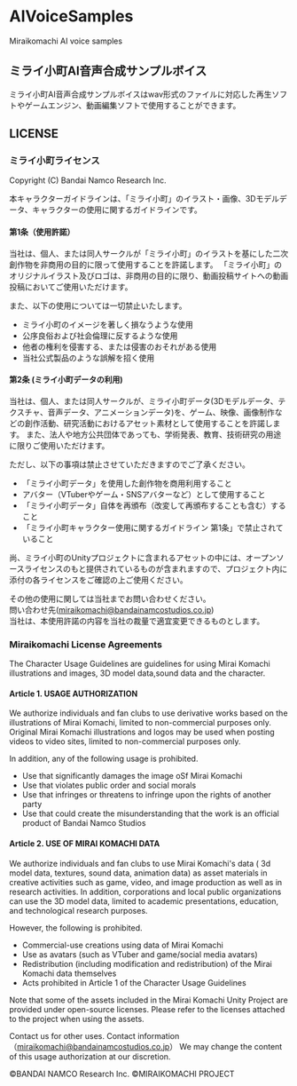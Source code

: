 # AIVoiceSamples
Miraikomachi AI voice samples

## ミライ小町AI音声合成サンプルボイス

ミライ小町AI音声合成サンプルボイスはwav形式のファイルに対応した再生ソフトやゲームエンジン、動画編集ソフトで使用することができます。

## LICENSE

### ミライ小町ライセンス

Copyright (C) Bandai Namco Research Inc.

本キャラクターガイドラインは、「ミライ小町」のイラスト・画像、3Dモデルデータ、キャラクターの使用に関するガイドラインです。

#### 第1条（使用許諾）

当社は、個人、または同人サークルが「ミライ小町」のイラストを基にした二次創作物を非商用の目的に限って使用することを許諾します。
「ミライ小町」のオリジナルイラスト及びロゴは、非商用の目的に限り、動画投稿サイトへの動画投稿においてご使用いただけます。

また、以下の使用については一切禁止いたします。
* ミライ小町のイメージを著しく損なうような使用
* 公序良俗および社会倫理に反するような使用
* 他者の権利を侵害する、または侵害のおそれがある使用
* 当社公式製品のような誤解を招く使用

#### 第2条 (ミライ小町データの利用)

当社は、個人、または同人サークルが、ミライ小町データ(3Dモデルデータ、テクスチャ、音声データ、アニメーションデータ)を、ゲーム、映像、画像制作などの創作活動、研究活動におけるアセット素材として使用することを許諾します。
また、法人や地方公共団体であっても、学術発表、教育、技術研究の用途に限りご使用いただけます。

ただし、以下の事項は禁止させていただきますのでご了承ください。
* 「ミライ小町データ」を使用した創作物を商用利用すること
* アバター（VTuberやゲーム・SNSアバターなど）として使用すること
* 「ミライ小町データ」自体を再頒布（改変して再頒布することも含む）すること
* 「ミライ小町キャラクター使用に関するガイドライン 第1条」で禁止されていること

尚、ミライ小町のUnityプロジェクトに含まれるアセットの中には、オープンソースライセンスのもと提供されているものが含まれますので、プロジェクト内に添付の各ライセンスをご確認の上ご使用ください。

その他の使用に関しては当社までお問い合わせください。  
問い合わせ先(miraikomachi@bandainamcostudios.co.jp)  
当社は、本使用許諾の内容を当社の裁量で適宜変更できるものとします。 

### Miraikomachi License Agreements

The Character Usage Guidelines are guidelines for using Mirai Komachi illustrations and images, 3D model data,sound data and the character.

#### Article 1. USAGE AUTHORIZATION

We authorize individuals and fan clubs to use derivative works based on the illustrations of Mirai Komachi, limited to non-commercial purposes only.
Original Mirai Komachi illustrations and logos may be used when posting videos to video sites, limited to non-commercial purposes only.

In addition, any of the following usage is prohibited.
* Use that significantly damages the image oSf Mirai Komachi
* Use that violates public order and social morals
* Use that infringes or threatens to infringe upon the rights of another party
* Use that could create the misunderstanding that the work is an official product of Bandai Namco Studios


#### Article 2. USE OF MIRAI KOMACHI DATA

We authorize individuals and fan clubs to use Mirai Komachi's data ( 3d model data, textures, sound data, animation data) as asset materials in creative activities such as game, video, and image production as well as in research activities. In addition, corporations and local public organizations can use the 3D model data, limited to academic presentations, education, and technological research purposes.

However, the following is prohibited.
* Commercial-use creations using data of Mirai Komachi
* Use as avatars (such as VTuber and game/social media avatars)
* Redistribution (including modification and redistribution) of the Mirai Komachi data themselves
* Acts prohibited in Article 1 of the Character Usage Guidelines

Note that some of the assets included in the Mirai Komachi Unity Project are provided under open-source licenses. Please refer to the licenses attached to the project when using the assets.

Contact us for other uses.
Contact information（miraikomachi@bandainamcostudios.co.jp）
We may change the content of this usage authorization at our discretion.

©BANDAI NAMCO Research Inc.
©MIRAIKOMACHI PROJECT
